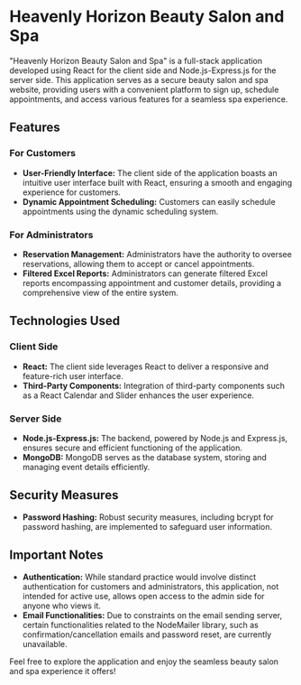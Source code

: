 # Heavenly Horizon Beauty Salon and Spa

"Heavenly Horizon Beauty Salon and Spa" is a full-stack application developed using React for the client side and Node.js-Express.js for the server side. This application serves as a secure beauty salon and spa website, providing users with a convenient platform to sign up, schedule appointments, and access various features for a seamless spa experience.

## Features

### For Customers
- **User-Friendly Interface:** The client side of the application boasts an intuitive user interface built with React, ensuring a smooth and engaging experience for customers.
- **Dynamic Appointment Scheduling:** Customers can easily schedule appointments using the dynamic scheduling system.

### For Administrators
- **Reservation Management:** Administrators have the authority to oversee reservations, allowing them to accept or cancel appointments.
- **Filtered Excel Reports:** Administrators can generate filtered Excel reports encompassing appointment and customer details, providing a comprehensive view of the entire system.

## Technologies Used

### Client Side
- **React:** The client side leverages React to deliver a responsive and feature-rich user interface.
- **Third-Party Components:** Integration of third-party components such as a React Calendar and Slider enhances the user experience.

### Server Side
- **Node.js-Express.js:** The backend, powered by Node.js and Express.js, ensures secure and efficient functioning of the application.
- **MongoDB:** MongoDB serves as the database system, storing and managing event details efficiently.

## Security Measures

- **Password Hashing:** Robust security measures, including bcrypt for password hashing, are implemented to safeguard user information.

## Important Notes

- **Authentication:** While standard practice would involve distinct authentication for customers and administrators, this application, not intended for active use, allows open access to the admin side for anyone who views it.
- **Email Functionalities:** Due to constraints on the email sending server, certain functionalities related to the NodeMailer library, such as confirmation/cancellation emails and password reset, are currently unavailable.

Feel free to explore the application and enjoy the seamless beauty salon and spa experience it offers!
